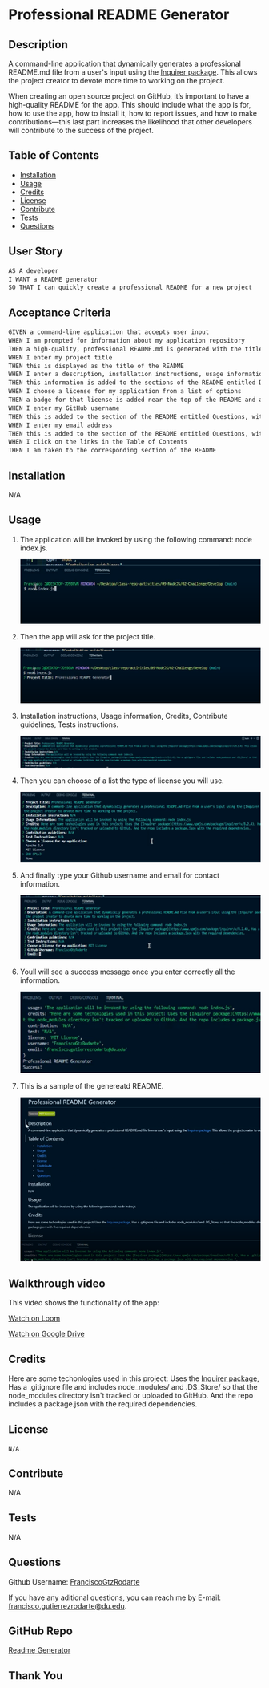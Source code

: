 # Professional README Generator

## Description

A command-line application that dynamically generates a professional README.md file from a user's input using the [Inquirer package](https://www.npmjs.com/package/inquirer/v/8.2.4). This allows the project creator to devote more time to working on the project.

When creating an open source project on GitHub, it’s important to have a high-quality README for the app. This should include what the app is for, how to use the app, how to install it, how to report issues, and how to make contributions&mdash;this last part increases the likelihood that other developers will contribute to the success of the project.

## Table of Contents

- [Installation](#installation)
- [Usage](#usage)
- [Credits](#credits)
- [License](#license)
- [Contribute](#contribute)
- [Tests](#tests)
- [Questions](#questions)

## User Story

```md
AS A developer
I WANT a README generator
SO THAT I can quickly create a professional README for a new project
```

## Acceptance Criteria

```md
GIVEN a command-line application that accepts user input
WHEN I am prompted for information about my application repository
THEN a high-quality, professional README.md is generated with the title of my project and sections entitled Description, Table of Contents, Installation, Usage, License, Contributing, Tests, and Questions
WHEN I enter my project title
THEN this is displayed as the title of the README
WHEN I enter a description, installation instructions, usage information, contribution guidelines, and test instructions
THEN this information is added to the sections of the README entitled Description, Installation, Usage, Contributing, and Tests
WHEN I choose a license for my application from a list of options
THEN a badge for that license is added near the top of the README and a notice is added to the section of the README entitled License that explains which license the application is covered under
WHEN I enter my GitHub username
THEN this is added to the section of the README entitled Questions, with a link to my GitHub profile
WHEN I enter my email address
THEN this is added to the section of the README entitled Questions, with instructions on how to reach me with additional questions
WHEN I click on the links in the Table of Contents
THEN I am taken to the corresponding section of the README
```

## Installation

N/A

## Usage

1. The application will be invoked by using the following command: node index.js.

   ![step1](./assets/images/1.png)

2. Then the app will ask for the project title.

   ![step2](./assets/images/2.png)

3. Installation instructions, Usage information, Credits, Contribute guidelines, Tests instructions.

   ![step3](./assets/images/3.png)

4. Then you can choose of a list the type of license you will use.

   ![step4](./assets/images/4.png)

5. And finally type your Github username and email for contact information.

   ![step5](./assets/images/5.png)

6. Youll will see a success message once you enter correctly all the information.

   ![step6](./assets/images/6.png)

7. This is a sample of the genereatd README.

   ![step7](./assets/images/7.png)

## Walkthrough video

This video shows the functionality of the app:

[Watch on Loom](https://www.loom.com/share/b595c6f96d2f47458690d38bf334ab68)

[Watch on Google Drive](https://drive.google.com/file/d/1ZOhshmZMlCq5jn-MAZaBm7xhbMKtVm-U/view?usp=share_link)

## Credits

Here are some techonlogies used in this project: Uses the [Inquirer package](https://www.npmjs.com/package/inquirer/v/8.2.4), Has a .gitignore file and includes node_modules/ and .DS_Store/ so that the node_modules directory isn't tracked or uploaded to GitHub. And the repo includes a package.json with the required dependencies.

## License

    N/A

## Contribute

N/A

## Tests

N/A

## Questions

Github Username: [FranciscoGtzRodarte](https://github.com/FranciscoGtzRodarte)

If you have any aditional questions, you can reach me by E-mail: [francisco.gutierrezrodarte@du.edu](francisco.gutierrezrodarte@du.edu).

## GitHub Repo

[Readme Generator](https://github.com/FranciscoGtzRodarte/readme-generator)

## Thank You
